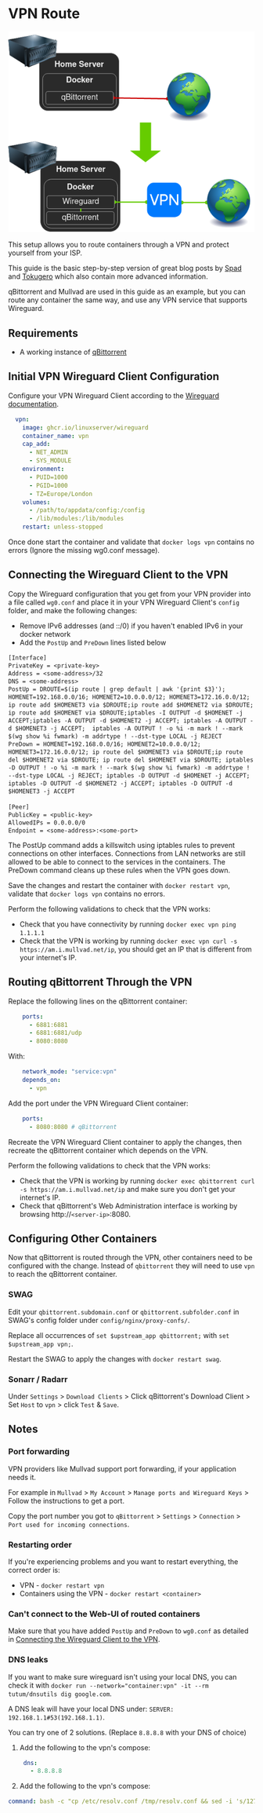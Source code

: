 # VPN Route
![VPN](images/vpn.png)

This setup allows you to route containers through a VPN and protect yourself from your ISP.

This guide is the basic step-by-step version of great blog posts by [Spad](https://spad.uk/wireguard-as-a-vpn-client-in-docker-using-pia/) and [Tokugero](https://bs.tokugero.com/books/wireguard/page/docker-compose-with-mullvad-wireguard-arbitrary-service) which also contain more advanced information.

qBittorrent and Mullvad are used in this guide as an example, but you can route any container the same way, and use any VPN service that supports Wireguard.

## Requirements

- A working instance of [qBittorrent](https://github.com/linuxserver/docker-qbittorrent)

## Initial VPN Wireguard Client Configuration

Configure your VPN Wireguard Client according to the [Wireguard documentation](https://github.com/linuxserver/docker-wireguard).

```YAML
  vpn:
    image: ghcr.io/linuxserver/wireguard
    container_name: vpn
    cap_add:
      - NET_ADMIN
      - SYS_MODULE
    environment:
      - PUID=1000
      - PGID=1000
      - TZ=Europe/London
    volumes:
      - /path/to/appdata/config:/config
      - /lib/modules:/lib/modules
    restart: unless-stopped
```

Once done start the container and validate that `docker logs vpn` contains no errors (Ignore the missing wg0.conf message).

## Connecting the Wireguard Client to the VPN

Copy the Wireguard configuration that you get from your VPN provider into a file called `wg0.conf` and place it in your VPN Wireguard Client's `config` folder, and make the following changes:

- Remove IPv6 addresses (and ::/0) if you haven't enabled IPv6 in your docker network
- Add the `PostUp` and `PreDown` lines listed below
```Nginx
[Interface]
PrivateKey = <private-key>
Address = <some-address>/32
DNS = <some-address>
PostUp = DROUTE=$(ip route | grep default | awk '{print $3}'); HOMENET=192.168.0.0/16; HOMENET2=10.0.0.0/12; HOMENET3=172.16.0.0/12; ip route add $HOMENET3 via $DROUTE;ip route add $HOMENET2 via $DROUTE; ip route add $HOMENET via $DROUTE;iptables -I OUTPUT -d $HOMENET -j ACCEPT;iptables -A OUTPUT -d $HOMENET2 -j ACCEPT; iptables -A OUTPUT -d $HOMENET3 -j ACCEPT;  iptables -A OUTPUT ! -o %i -m mark ! --mark $(wg show %i fwmark) -m addrtype ! --dst-type LOCAL -j REJECT
PreDown = HOMENET=192.168.0.0/16; HOMENET2=10.0.0.0/12; HOMENET3=172.16.0.0/12; ip route del $HOMENET3 via $DROUTE;ip route del $HOMENET2 via $DROUTE; ip route del $HOMENET via $DROUTE; iptables -D OUTPUT ! -o %i -m mark ! --mark $(wg show %i fwmark) -m addrtype ! --dst-type LOCAL -j REJECT; iptables -D OUTPUT -d $HOMENET -j ACCEPT; iptables -D OUTPUT -d $HOMENET2 -j ACCEPT; iptables -D OUTPUT -d $HOMENET3 -j ACCEPT

[Peer]
PublicKey = <public-key>
AllowedIPs = 0.0.0.0/0
Endpoint = <some-address>:<some-port>
```
The PostUp command adds a killswitch using iptables rules to prevent connections on other interfaces. Connections from LAN networks are still allowed to be able to connect to the services in the containers.
The PreDown command cleans up these rules when the VPN goes down.

Save the changes and restart the container with `docker restart vpn`, validate that `docker logs vpn` contains no errors.

Perform the following validations to check that the VPN works:

- Check that you have connectivity by running `docker exec vpn ping 1.1.1.1`
- Check that the VPN is working by running `docker exec vpn curl -s https://am.i.mullvad.net/ip`, you should get an IP that is different from your internet's IP.

## Routing qBittorrent Through the VPN

Replace the following lines on the qBittorrent container:

```YAML
    ports:
      - 6881:6881
      - 6881:6881/udp
      - 8080:8080
```

With:

```YAML
    network_mode: "service:vpn"
    depends_on:
      - vpn
```

Add the port under the VPN Wireguard Client container:

```YAML
    ports:
      - 8080:8080 # qBittorrent
```

Recreate the VPN Wireguard Client container to apply the changes, then recreate the qBittorrent container which depends on the VPN.

Perform the following validations to check that the VPN works:

- Check that the VPN is working by running `docker exec qbittorrent curl -s https://am.i.mullvad.net/ip` and make sure you don't get your internet's IP.
- Check that qBittorrent's Web Administration interface is working by browsing http://`<server-ip>`:8080.

## Configuring Other Containers

Now that qBittorrent is routed through the VPN, other containers need to be configured with the change.
Instead of `qbittorrent` they will need to use `vpn` to reach the qBittorrent container.

### SWAG

Edit your `qbittorrent.subdomain.conf` or `qbittorrent.subfolder.conf` in SWAG's config folder under `config/nginx/proxy-confs/`.

Replace all occurrences of `set $upstream_app qbittorrent;` with `set $upstream_app vpn;`.

Restart the SWAG to apply the changes with `docker restart swag`.

### Sonarr / Radarr

Under `Settings` > `Download Clients` > Click qBittorrent's Download Client > Set `Host` to `vpn` > click `Test` & `Save`.

## Notes

### Port forwarding

VPN providers like Mullvad support port forwarding, if your application needs it.

For example in `Mullvad` > `My Account` > `Manage ports and Wireguard Keys` > Follow the instructions to get a port.

Copy the port number you got to `qBittorrent` > `Settings` > `Connection` > `Port used for incoming connections`.

### Restarting order

If you're experiencing problems and you want to restart everything, the correct order is:

- VPN - `docker restart vpn`
- Containers using the VPN - `docker restart <container>`

### Can't connect to the Web-UI of routed containers

Make sure that you have added `PostUp` and `PreDown` to `wg0.conf` as detailed in [Connecting the Wireguard Client to the VPN](https://gist.github.com/quietsy/fa1d6899af13bd7ea9dea4059d1a7a65#connecting-the-wireguard-client-to-the-vpn).

### DNS leaks

If you want to make sure wireguard isn't using your local DNS, you can check it with `docker run --network="container:vpn" -it --rm tutum/dnsutils dig google.com`.

A DNS leak will have your local DNS under: `SERVER: 192.168.1.1#53(192.168.1.1)`.

You can try one of 2 solutions. (Replace `8.8.8.8` with your DNS of choice)

1. Add the following to the vpn's compose:
   ```yaml
    dns:
      - 8.8.8.8
    ```

2. Add the following to the vpn's compose:
  ```yaml
  command: bash -c "cp /etc/resolv.conf /tmp/resolv.conf && sed -i 's/127.0.0.11/8.8.8.8/g' /tmp/resolv.conf && cp /tmp/resolv.conf /etc/resolv.conf && /init"
  ```